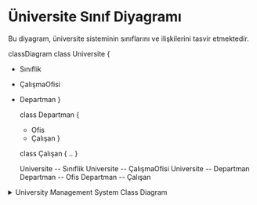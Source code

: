 # Üniversite Sınıf Diyagramı

Bu diyagram, üniversite sisteminin sınıflarını ve ilişkilerini tasvir etmektedir.

classDiagram
class Universite {
+ Sınıflik
+ ÇalışmaOfisi
+ Departman
  }

  class Departman {
  + Ofis
  + Çalışan
  }

  class Çalışan {
  ..
  }

  Universite -- Sınıflik
  Universite -- ÇalışmaOfisi
  Universite -- Departman
  Departman -- Ofis
  Departman -- Çalışan


<details>
<summary>University Management System Class Diagram</summary>
    <img src="https://github.com/onur-karakus/OOP/blob/main/UniversityManagementSystem/src/UMS.png" alt="University Management System" title="University Management System" />
</a>
</details>

